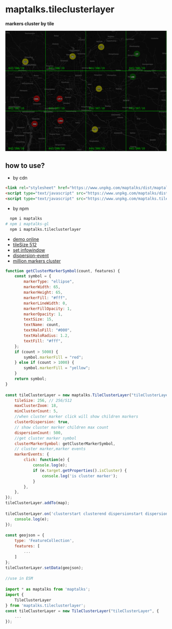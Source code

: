 # maptalks.tileclusterlayer

**markers cluster by tile**

![](./tile-cluster.png)

## how to use?

* by cdn

```html
<link rel="stylesheet" href="https://www.unpkg.com/maptalks/dist/maptalks.css" />
<script type="text/javascript" src="https://www.unpkg.com/maptalks/dist/maptalks.min.js"></script>
<script type="text/javascript" src="https://www.unpkg.com/maptalks.tileclusterlayer@latest/dist/maptalks.tileclusterlayer.min.js"></script>
```

* by npm

```sh
  npm i maptalks
# npm i maptalks-gl
  npm i maptalks.tileclusterlayer

```

* [demo online](https://deyihu.github.io/maptalks.tileclusterlayer/test/index.html)
* [tileSize 512](https://deyihu.github.io/maptalks.tileclusterlayer/test/beijing-tilesize-512.html)
* [set infowindow](https://deyihu.github.io/maptalks.tileclusterlayer/test/setinfowindow.html)
* [dispersion-event](https://deyihu.github.io/maptalks.tileclusterlayer/test/dispersion-event.html)
* [million markers cluster](https://deyihu.github.io/maptalks.tileclusterlayer/test/perf.html)

```js
function getClusterMarkerSymbol(count, features) {
    const symbol = {
        markerType: "ellipse",
        markerWidth: 65,
        markerHeight: 65,
        markerFill: "#fff",
        markerLineWidth: 0,
        markerFillOpacity: 1,
        markerOpacity: 1,
        textSize: 15,
        textName: count,
        textHaloFill: "#000",
        textHaloRadius: 1.2,
        textFill: "#fff",
    };
    if (count > 5000) {
        symbol.markerFill = "red";
    } else if (count > 1000) {
        symbol.markerFill = "yellow";
    }
    return symbol;
}

const tileClusterLayer = new maptalks.TileClusterLayer("tileClusterLayer", {
    tileSize: 256, // 256/512
    maxClusterZoom: 18,
    minClusterCount: 5,
    //when cluster marker click will show children markers
    clusterDispersion: true,
    // show cluster marker children max count
    dispersionCount: 500,
    //get cluster marker symbol
    clusterMarkerSymbol: getClusterMarkerSymbol,
    // cluster marker,marker events
    markerEvents: {
        click: function(e) {
            console.log(e);
            if (e.target.getProperties().isCluster) {
                console.log('is cluster marker');
            }
        },
    },
});
tileClusterLayer.addTo(map);

tileClusterLayer.on('clusterstart clusterend dispersionstart dispersionend', e => {
    console.log(e);
});

const geojson = {
    type: 'FeatureCollection',
    features: [
        ...
    ]
};
tileClusterLayer.setData(geojson);

//use in ESM

import * as maptalks from 'maptalks';
import {
    TileClusterLayer
} from 'maptalks.tileclusterlayer';
const tileClusterLayer = new TileClusterLayer("tileClusterLayer", {
    ...
});
```

